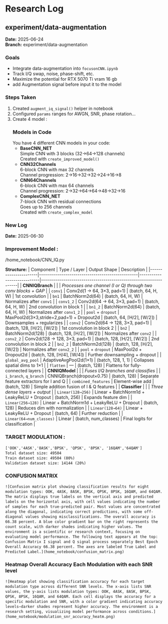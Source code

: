 # Research Log

## experiment/data-augmentation

**Date:** 2025-06-24  
**Branch:** experiment/data-augmentation

### Goals
- Integrate data-augmentation into `focusonCNN.ipynb`
- Track I/Q swap, noise, phase-shift, etc.
- Maximize the potential for RTX 5070 Ti vram 16 gb 
- add Augmentation signal before input it to the model 

### Steps Taken
1. Created `augment_iq_signal()` helper in notebook  
2. Configured `params` ranges for AWGN, SNR, phase rotation…  
3. Create 4 model : 
    ### Models in Code
    You have 4 different CNN models in your code:
    - **BaseCNN_NET**  
        Simple CNN with 3 blocks (32→64→128 channels)  
        Created with `create_improved_model()`
    - **CNN32Channels**  
        6-block CNN with max 32 channels  
        Channel progression: 2→16→32→32→24→16→8
    - **CNN64Channels**  
        6-block CNN with max 64 channels  
        Channel progression: 2→32→64→64→48→32→16
    - **ComplexCNN_NET**  
    7-block CNN with residual connections  
    Goes up to 256 channels  
    Created with `create_complex_model`

### New Log 

**Date:** 2025-06-30 

### Improvement Model : 
/home_notebook/CNN_IQ.py 

**Structure:** 
| Component            | Type / Layer                                   | Output Shape               | Description                                                      |
|----------------------|-------------------------------------------------|----------------------------|------------------------------------------------------------------|
| **CNNIQBranch**      |                                                 |                            | *Processes one channel (I or Q) through two conv blocks + GAP*   |
| `conv1`              | Conv2d(1 → 64, 3×3, pad=1)                      | (batch, 64, H, W)          | 1st convolution                                                 |
| `bn1`                | BatchNorm2d(64)                                 | (batch, 64, H, W)          | Normalizes after `conv1`                                        |
| `conv1_2`            | Conv2d(64 → 64, 3×3, pad=1)                     | (batch, 64, H, W)          | 2nd convolution in block 1                                      |
| `bn1_2`              | BatchNorm2d(64)                                 | (batch, 64, H, W)          | Normalizes after `conv1_2`                                      |
| `pool` + `dropout`   | MaxPool2d(3×3,stride=2,pad=1) + Dropout2d        | (batch, 64, ⌈H/2⌉, ⌈W/2⌉)   | Downsamples + regularizes                                       |
| `conv2`              | Conv2d(64 → 128, 3×3, pad=1)                    | (batch, 128, ⌈H/2⌉, ⌈W/2⌉) | 1st convolution in block 2                                       |
| `bn2`                | BatchNorm2d(128)                                | (batch, 128, ⌈H/2⌉, ⌈W/2⌉) | Normalizes after `conv2`                                        |
| `conv2_2`            | Conv2d(128 → 128, 3×3, pad=1)                   | (batch, 128, ⌈H/2⌉, ⌈W/2⌉) | 2nd convolution in block 2                                      |
| `bn2_2`              | BatchNorm2d(128)                                | (batch, 128, ⌈H/2⌉, ⌈W/2⌉) | Normalizes after `conv2_2`                                      |
| `pool` + `dropout`   | MaxPool2d + Dropout2d                           | (batch, 128, ⌈H/4⌉, ⌈W/4⌉) | Further downsampling + dropout                                  |
| `global_avg_pool`    | AdaptiveAvgPool2d(1×1)                          | (batch, 128, 1, 1)         | Collapses spatial dims to 1×1                                   |
| `flatten`            | —                                               | (batch, 128)               | Flattens for fully-connected layers                             |
| **CNNIQModel**       |                                                 |                            | *Fuses I/Q branches and classifies*                             |
| `i_branch`, `q_branch` | CNNIQBranch(dropout×0.75)                    | (batch, 128)               | Separate feature extractors for I and Q                         |
| `combined_features`  | Element-wise add                                 | (batch, 128)               | Simple addition fusion of I & Q features                        |
| **Classifier**       |                                                 |                            | *Three dense layers + output*                                   |
| `Linear(128→256)`    | Linear + BatchNorm1d + LeakyReLU + Dropout       | (batch, 256)               | Expands feature dim                                            |
| `Linear(256→128)`    | Linear + BatchNorm1d + LeakyReLU + Dropout       | (batch, 128)               | Reduces dim with normalization                                  |
| `Linear(128→64)`     | Linear + LeakyReLU + Dropout                     | (batch, 64)                | Further reduction                                              |
| `Linear(64→num_classes)` | Linear                                     | (batch, num_classes)       | Final logits for classification                                 |

### TARGET MODULATION : 
    ['OOK','4ASK','8ASK','BPSK', 'QPSK', '8PSK', '16QAM','64QAM']
    Total dataset size: 49504
    Train dataset size: 49504 (80%)
    Validation dataset size: 14144 (20%)

### CONFUSION MATRIX 
    ![Confusion matrix plot showing classification results for eight modulation types: OOK, 4ASK, 8ASK, BPSK, QPSK, 8PSK, 16QAM, and 64QAM. The matrix displays true labels on the vertical axis and predicted labels on the horizontal axis, with cell values indicating the number of samples for each true-predicted pair. Most values are concentrated along the diagonal, indicating correct predictions, with some off-diagonal values showing misclassifications. The overall accuracy is 66.38 percent. A blue color gradient bar on the right represents the count scale, with darker shades indicating higher values. The environment is a scientific or research context, focusing on evaluating model performance. The following text appears at the top: Confusion Matrix I signal and Q signal process separately Best Epoch Overall Accuracy 66.38 percent. The axes are labeled True Label and Predicted Label.](home_notebook/confusion_matrix.png)
### Heatmap Overall Accuracy Each Modulation with each SNR level 
    ![Heatmap plot showing classification accuracy for each target modulation type across different SNR levels. The x-axis lists SNR values, the y-axis lists modulation types: OOK, 4ASK, 8ASK, BPSK, QPSK, 8PSK, 16QAM, and 64QAM. Each cell displays the accuracy for a specific modulation and SNR, with a color gradient indicating accuracy levels—darker shades represent higher accuracy. The environment is a research setting, visualizing model performance across conditions.](home_notebook/modulation_snr_accuracy_heatm.png)
